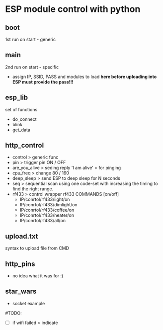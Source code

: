 # ESP module control with python

## boot
1st run on start - generic

## main
2nd run on start - specific
* assign IP, SSID, PASS and modules to load **here before uploading into ESP must provide the pass!!!**

## esp_lib
set of functions
- do_connect
- blink
- get_data

## http_control
- control       > generic func
- pin           > trigger pin ON / OFF
- are_you_alive > seding reply 'I am alive' > for pinging
- cpu_freq      > change 80 / 160
- deep_sleep    > send ESP to deep sleep for N seconds
- seq           > sequential scan using one code-set with increasing the timing to find the right range.
- rf433         > control wrapper rf433
COMMANDS [on/off]
  * IP/conrtol/rf433/light/on
  * IP/conrtol/rf433/dimlight/on
  * IP/conrtol/rf433/coffee/on
  * IP/conrtol/rf433/heater/on
  * IP/conrtol/rf433/all/on



## upload.txt
syntax to upload file from CMD

## http_pins
* no idea what it was for :)

## star_wars
* socket example

#TODO:
- [ ] if wifi failed > indicate